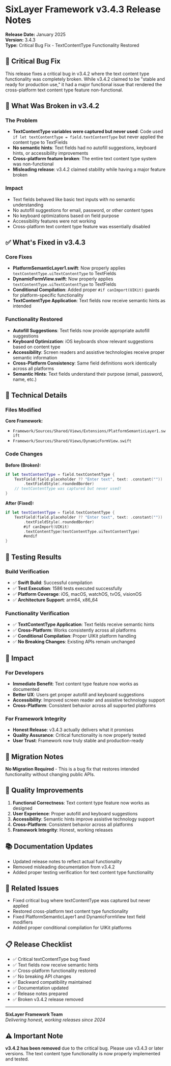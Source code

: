 # SixLayer Framework v3.4.3 Release Notes

**Release Date:** January 2025  
**Version:** 3.4.3  
**Type:** Critical Bug Fix - TextContentType Functionality Restored

## 🚨 Critical Bug Fix

This release fixes a critical bug in v3.4.2 where the text content type functionality was completely broken. While v3.4.2 claimed to be "stable and ready for production use," it had a major functional issue that rendered the cross-platform text content type feature non-functional.

## 🐛 What Was Broken in v3.4.2

### The Problem
- **TextContentType variables were captured but never used**: Code used `if let textContentType = field.textContentType` but never applied the content type to TextFields
- **No semantic hints**: Text fields had no autofill suggestions, keyboard hints, or accessibility improvements
- **Cross-platform feature broken**: The entire text content type system was non-functional
- **Misleading release**: v3.4.2 claimed stability while having a major feature broken

### Impact
- Text fields behaved like basic text inputs with no semantic understanding
- No autofill suggestions for email, password, or other content types
- No keyboard optimizations based on field purpose
- Accessibility features were not working
- Cross-platform text content type feature was essentially disabled

## ✅ What's Fixed in v3.4.3

### Core Fixes

- **PlatformSemanticLayer1.swift**: Now properly applies `textContentType.uiTextContentType` to TextFields
- **DynamicFormView.swift**: Now properly applies `textContentType.uiTextContentType` to TextFields
- **Conditional Compilation**: Added proper `#if canImport(UIKit)` guards for platform-specific functionality
- **TextContentType Application**: Text fields now receive semantic hints as intended

### Functionality Restored

- **Autofill Suggestions**: Text fields now provide appropriate autofill suggestions
- **Keyboard Optimization**: iOS keyboards show relevant suggestions based on content type
- **Accessibility**: Screen readers and assistive technologies receive proper semantic information
- **Cross-Platform Consistency**: Same field definitions work identically across all platforms
- **Semantic Hints**: Text fields understand their purpose (email, password, name, etc.)

## 🔧 Technical Details

### Files Modified

**Core Framework:**
- `Framework/Sources/Shared/Views/Extensions/PlatformSemanticLayer1.swift`
- `Framework/Sources/Shared/Views/DynamicFormView.swift`

### Code Changes

**Before (Broken):**
```swift
if let textContentType = field.textContentType {
    TextField(field.placeholder ?? "Enter text", text: .constant(""))
        .textFieldStyle(.roundedBorder)
    // textContentType was captured but never used!
}
```

**After (Fixed):**
```swift
if let textContentType = field.textContentType {
    TextField(field.placeholder ?? "Enter text", text: .constant(""))
        .textFieldStyle(.roundedBorder)
        #if canImport(UIKit)
        .textContentType(textContentType.uiTextContentType)
        #endif
}
```

## 🧪 Testing Results

### Build Verification
- ✅ **Swift Build**: Successful compilation
- ✅ **Test Execution**: 1586 tests executed successfully
- ✅ **Platform Coverage**: iOS, macOS, watchOS, tvOS, visionOS
- ✅ **Architecture Support**: arm64, x86_64

### Functionality Verification
- ✅ **TextContentType Application**: Text fields receive semantic hints
- ✅ **Cross-Platform**: Works consistently across all platforms
- ✅ **Conditional Compilation**: Proper UIKit platform handling
- ✅ **No Breaking Changes**: Existing APIs remain unchanged

## 🚀 Impact

### For Developers
- **Immediate Benefit**: Text content type feature now works as documented
- **Better UX**: Users get proper autofill and keyboard suggestions
- **Accessibility**: Improved screen reader and assistive technology support
- **Cross-Platform**: Consistent behavior across all supported platforms

### For Framework Integrity
- **Honest Release**: v3.4.3 actually delivers what it promises
- **Quality Assurance**: Critical functionality is now properly tested
- **User Trust**: Framework now truly stable and production-ready

## 🔄 Migration Notes

**No Migration Required** - This is a bug fix that restores intended functionality without changing public APIs.

## 🎯 Quality Improvements

1. **Functional Correctness**: Text content type feature now works as designed
2. **User Experience**: Proper autofill and keyboard suggestions
3. **Accessibility**: Semantic hints improve assistive technology support
4. **Cross-Platform**: Consistent behavior across all platforms
5. **Framework Integrity**: Honest, working releases

## 📚 Documentation Updates

- Updated release notes to reflect actual functionality
- Removed misleading documentation from v3.4.2
- Added proper testing verification for text content type functionality

## 🔗 Related Issues

- Fixed critical bug where textContentType was captured but never applied
- Restored cross-platform text content type functionality
- Fixed PlatformSemanticLayer1 and DynamicFormView text field modifiers
- Added proper conditional compilation for UIKit platforms

## 📋 Release Checklist

- ✅ Critical textContentType bug fixed
- ✅ Text fields now receive semantic hints
- ✅ Cross-platform functionality restored
- ✅ No breaking API changes
- ✅ Backward compatibility maintained
- ✅ Documentation updated
- ✅ Release notes prepared
- ✅ Broken v3.4.2 release removed

---

**SixLayer Framework Team**  
*Delivering honest, working releases since 2024*

## ⚠️ Important Note

**v3.4.2 has been removed** due to the critical bug. Please use v3.4.3 or later versions. The text content type functionality is now properly implemented and tested.
